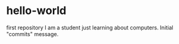 # hello-world
first repository
I am a student just learning about computers. Initial "commits" message.
